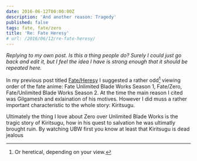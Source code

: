 ```yaml
---
date: 2016-06-12T00:00:00Z
description: 'And another reason: Tragedy'
published: false
tags: fate, fate/zero
title: 'Re: Fate Heresy'
# url: /2016/06/12/re-fate-heresy/
---
```


*Replying to my own post. Is this a thing people do? Surely I could just go back and edit it, but I feel the idea I have is strong enough that it should be repeated here.*

In my previous post titled [Fate/Heresy](https://valiantghost.com/2016/06/fate-heresy/) I suggested a rather odd[^1] viewing order of the fate anime: Fate Unlimited Blade Works Season 1, Fate/Zero, Fate/Unlimited Blade Works Season 2.  At the time the main reason I cited was Gilgamesh and exlaination of his motives. However I did muss a rather important characteristic to the whole story: Kiritsugu.



Ultimately the thing I love about Zero over Unlimited Blade Works is the tragic story of Kiritsugu, how in his quest to salvation he was ultimatly brought ruin. By watching UBW first you know at least that Kiritsugu is dead jealous 

[^1]: Or heretical, depending on your view.